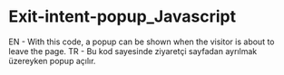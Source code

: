 # Exit-intent-popup_Javascript
EN - With this code, a popup can be shown when the visitor is about to leave the page.
TR - Bu kod sayesinde ziyaretçi sayfadan ayrılmak üzereyken popup açılır.
